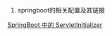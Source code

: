 1. springboot的相关配置及其链接

[SpringBoot 中的 ServletInitializer](https://blog.csdn.net/qq_28289405/article/details/81279742)
